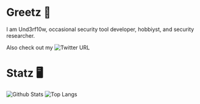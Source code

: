 # Greetz 👋
I am Und3rf10w, occasional security tool developer, hobbiyst, and security researcher.

Also check out my    ![Twitter URL](https://img.shields.io/twitter/url?label=Twitter&style=social&url=https%3A%2F%2Ftwitter.com%2FUnd3rf10w)

# Statz 🖥
![Github Stats](https://github-readme-stats.vercel.app/api?username=Und3rf10w&show_icons=true&hide_border=false&theme=dark&count_private=true&hide_title=false)
![Top Langs](https://github-readme-stats.vercel.app/api/top-langs/?username=Und3rf10w&langs_count=5&show_icons=true&hide_border=false&theme=dark&count_private=true&hide=powershell&layout=compact)
<!--
**Und3rf10w/Und3rf10w** is a ✨ _special_ ✨ repository because its `README.md` (this file) appears on your GitHub profile.

Here are some ideas to get you started:

- 🔭 I’m currently working on ...
- 🌱 I’m currently learning ...
- 👯 I’m looking to collaborate on ...
- 🤔 I’m looking for help with ...
- 💬 Ask me about ...
- 📫 How to reach me: ...
- 😄 Pronouns: ...
- ⚡ Fun fact: ...
-->
